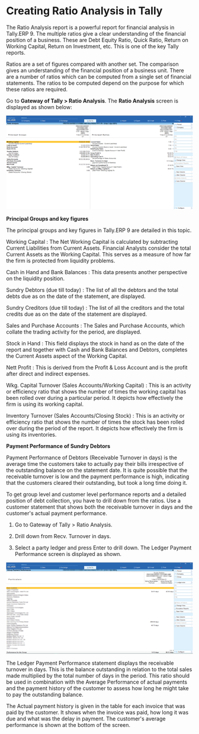 # Creating Ratio Analysis in Tally #



The Ratio Analysis report is a powerful report for financial analysis in Tally.ERP 9. The multiple ratios give a clear understanding of the financial position of a business. These are Debt Equity Ratio, Quick Ratio, Return on Working Capital, Return on Investment, etc. This is one of the key Tally reports.

Ratios are a set of figures compared with another set. The comparison gives an understanding of the financial position of a business unit. There are a number of ratios which can be computed from a single set of financial statements. The ratios to be computed depend on the purpose for which these ratios are required.

Go to **Gateway of Tally > Ratio Analysis**. The **Ratio Analysis** screen is displayed as shown below:
 
 ![Alt text](https://github.com/Protontech-1803/General/blob/main/RatioAnalysisInTally/img/1.png)
 

**Principal Groups and key figures**

The principal groups and key figures in Tally.ERP 9 are detailed in this topic. 

Working Capital : The Net Working Capital is calculated by subtracting Current Liabilities from Current Assets. Financial Analysts consider the total Current Assets as the Working Capital. This serves as a measure of how far the firm is protected from liquidity problems. 

Cash in Hand and Bank Balances : This data presents another perspective on the liquidity position. 

Sundry Debtors (due till today) : The list of all the debtors and the total debts due as on the date of the statement, are displayed.

Sundry Creditors (due till today) : The list of all the creditors and the total credits due as on the date of the statement are displayed. 

Sales and Purchase Accounts : The Sales and Purchase Accounts, which collate the trading activity for the period, are displayed. 

Stock in Hand : This field displays the stock in hand as on the date of the report and together with Cash and Bank Balances and Debtors, completes the Current Assets aspect of the Working Capital. 

Nett Profit : This is derived from the Profit & Loss Account and is the profit after direct and indirect expenses. 

Wkg. Capital Turnover (Sales Accounts/Working Capital) : This is an activity or efficiency ratio that shows the number of times the working capital has been rolled over during a particular period. It depicts how effectively the firm is using its working capital. 

Inventory Turnover (Sales Accounts/Closing Stock) : This is an activity or efficiency ratio that shows the number of times the stock has been rolled over during the period of the report. It depicts how effectively the firm is using its inventories.

**Payment Performance of Sundry Debtors**

Payment Performance of Debtors (Receivable Turnover in days) is the average time the customers take to actually pay their bills irrespective of the outstanding balance on the statement date. It is quite possible that the receivable turnover is low and the payment performance is high, indicating that the customers cleared their outstanding, but took a long time doing it. 

To get group level and customer level performance reports and a detailed position of debt collection, you have to drill down from the ratios. Use a customer statement that shows both the receivable turnover in days and the customer's actual payment performance. 

1. Go to Gateway of Tally > Ratio Analysis.
 
2. Drill down from Recv. Turnover in days. 

3. Select a party ledger and press Enter to drill down. The Ledger Payment Performance screen is displayed as shown.


 ![Alt text](https://github.com/Protontech-1803/General/blob/main/RatioAnalysisInTally/img/2.png)	 

 
The Ledger Payment Performance statement displays the receivable turnover in days. This is the balance outstanding in relation to the total sales made multiplied by the total number of days in the period. This ratio should be used in combination with the Average Performance of actual payments and the payment history of the customer to assess how long he might take to pay the outstanding balance. 

The Actual payment history is given in the table for each invoice that was paid by the customer. It shows when the invoice was paid, how long it was due and what was the delay in payment. The customer's average performance is shown at the bottom of the screen. 



